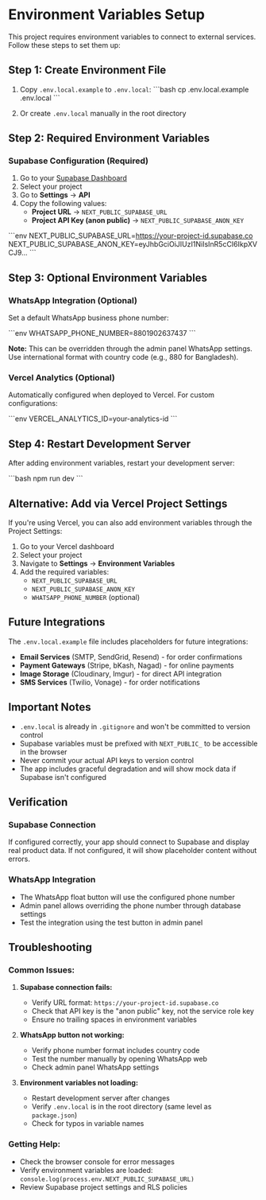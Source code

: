 # Environment Variables Setup

This project requires environment variables to connect to external services. Follow these steps to set them up:

## Step 1: Create Environment File

1. Copy `.env.local.example` to `.env.local`:
   \`\`\`bash
   cp .env.local.example .env.local
   \`\`\`

2. Or create `.env.local` manually in the root directory

## Step 2: Required Environment Variables

### Supabase Configuration (Required)

1. Go to your [Supabase Dashboard](https://supabase.com/dashboard)
2. Select your project
3. Go to **Settings** → **API**
4. Copy the following values:
   - **Project URL** → `NEXT_PUBLIC_SUPABASE_URL`
   - **Project API Key (anon public)** → `NEXT_PUBLIC_SUPABASE_ANON_KEY`

\`\`\`env
NEXT_PUBLIC_SUPABASE_URL=https://your-project-id.supabase.co
NEXT_PUBLIC_SUPABASE_ANON_KEY=eyJhbGciOiJIUzI1NiIsInR5cCI6IkpXVCJ9...
\`\`\`

## Step 3: Optional Environment Variables

### WhatsApp Integration (Optional)

Set a default WhatsApp business phone number:

\`\`\`env
WHATSAPP_PHONE_NUMBER=8801902637437
\`\`\`

**Note:** This can be overridden through the admin panel WhatsApp settings. Use international format with country code (e.g., 880 for Bangladesh).

### Vercel Analytics (Optional)

Automatically configured when deployed to Vercel. For custom configurations:

\`\`\`env
VERCEL_ANALYTICS_ID=your-analytics-id
\`\`\`

## Step 4: Restart Development Server

After adding environment variables, restart your development server:

\`\`\`bash
npm run dev
\`\`\`

## Alternative: Add via Vercel Project Settings

If you're using Vercel, you can also add environment variables through the Project Settings:

1. Go to your Vercel dashboard
2. Select your project
3. Navigate to **Settings** → **Environment Variables**
4. Add the required variables:
   - `NEXT_PUBLIC_SUPABASE_URL`
   - `NEXT_PUBLIC_SUPABASE_ANON_KEY`
   - `WHATSAPP_PHONE_NUMBER` (optional)

## Future Integrations

The `.env.local.example` file includes placeholders for future integrations:

- **Email Services** (SMTP, SendGrid, Resend) - for order confirmations
- **Payment Gateways** (Stripe, bKash, Nagad) - for online payments
- **Image Storage** (Cloudinary, Imgur) - for direct API integration
- **SMS Services** (Twilio, Vonage) - for order notifications

## Important Notes

- `.env.local` is already in `.gitignore` and won't be committed to version control
- Supabase variables must be prefixed with `NEXT_PUBLIC_` to be accessible in the browser
- Never commit your actual API keys to version control
- The app includes graceful degradation and will show mock data if Supabase isn't configured

## Verification

### Supabase Connection
If configured correctly, your app should connect to Supabase and display real product data. If not configured, it will show placeholder content without errors.

### WhatsApp Integration
- The WhatsApp float button will use the configured phone number
- Admin panel allows overriding the phone number through database settings
- Test the integration using the test button in admin panel

## Troubleshooting

### Common Issues:

1. **Supabase connection fails:**
   - Verify URL format: `https://your-project-id.supabase.co`
   - Check that API key is the "anon public" key, not the service role key
   - Ensure no trailing spaces in environment variables

2. **WhatsApp button not working:**
   - Verify phone number format includes country code
   - Test the number manually by opening WhatsApp web
   - Check admin panel WhatsApp settings

3. **Environment variables not loading:**
   - Restart development server after changes
   - Verify `.env.local` is in the root directory (same level as `package.json`)
   - Check for typos in variable names

### Getting Help:

- Check the browser console for error messages
- Verify environment variables are loaded: `console.log(process.env.NEXT_PUBLIC_SUPABASE_URL)`
- Review Supabase project settings and RLS policies
